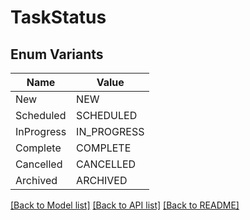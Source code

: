 # TaskStatus

## Enum Variants

| Name | Value |
|---- | -----|
| New | NEW |
| Scheduled | SCHEDULED |
| InProgress | IN_PROGRESS |
| Complete | COMPLETE |
| Cancelled | CANCELLED |
| Archived | ARCHIVED |


[[Back to Model list]](../README.md#documentation-for-models) [[Back to API list]](../README.md#documentation-for-api-endpoints) [[Back to README]](../README.md)



